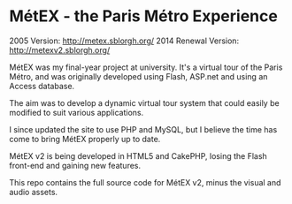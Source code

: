 MétEX - the Paris Métro Experience
==================================
2005 Version: http://metex.sblorgh.org/
2014 Renewal Version: http://metexv2.sblorgh.org/

MétEX was my final-year project at university. It's a virtual tour of the Paris Métro,
and was originally developed using Flash, ASP.net and using an Access database.

The aim was to develop a dynamic virtual tour system that could easily be modified
to suit various applications.

I since updated the site to use PHP and MySQL, but I believe the time has come to
bring MétEX properly up to date.

MétEX v2 is being developed in HTML5 and CakePHP, losing the Flash front-end and
gaining new features.

This repo contains the full source code for MétEX v2, minus the visual and audio assets.
